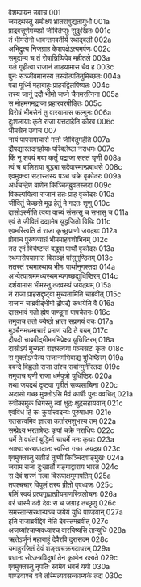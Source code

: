 वैशम्पायन उवाच	001  
जयद्रथस्तु सम्प्रेक्ष्य भ्रातरावुद्यतायुधौ	001a  
प्राद्रवत्तूर्णमव्यग्रो जीवितेप्सुः सुदुःखितः	001c  
तं भीमसेनो धावन्तमवतीर्य रथाद्बली	002a  
अभिद्रुत्य निजग्राह केशपक्षेऽत्यमर्षणः	002c  
समुद्यम्य च तं रोषान्निष्पिपेष महीतले	003a  
गले गृहीत्वा राजानं ताडयामास चैव ह	003c  
पुनः सञ्जीवमानस्य तस्योत्पतितुमिच्छतः	004a  
पदा मूर्ध्नि महाबाहुः प्राहरद्विलपिष्यतः	004c  
तस्य जानुं ददौ भीमो जघ्ने चैनमरत्निना	005a  
स मोहमगमद्राजा प्रहारवरपीडितः	005c  
विरोषं भीमसेनं तु वारयामास फल्गुनः	006a  
दुःशलायाः कृते राजा यत्तदाहेति कौरव	006c  
भीमसेन उवाच	007  
नायं पापसमाचारो मत्तो जीवितुमर्हति	007a  
द्रौपद्यास्तदनर्हायाः परिक्लेष्टा नराधमः	007c  
किं नु शक्यं मया कर्तुं यद्राजा सततं घृणी	008a  
त्वं च बालिशया बुद्ध्या सदैवास्मान्प्रबाधसे	008c  
एवमुक्त्वा सटास्तस्य पञ्च चक्रे वृकोदरः	009a  
अर्धचन्द्रेण बाणेन किञ्चिदब्रुवतस्तदा	009c  
विकल्पयित्वा राजानं ततः प्राह वृकोदरः	010a  
जीवितुं चेच्छसे मूढ हेतुं मे गदतः शृणु	010c  
दासोऽस्मीति त्वया वाच्यं संसत्सु च सभासु च	011a  
एवं ते जीवितं दद्यामेष युद्धजितो विधिः	011c  
एवमस्त्विति तं राजा कृच्छ्रप्राणो जयद्रथः	012a  
प्रोवाच पुरुषव्याघ्रं भीममाहवशोभिनम्	012c  
तत एनं विचेष्टन्तं बद्ध्वा पार्थो वृकोदरः	013a  
रथमारोपयामास विसञ्ज्ञं पांसुगुण्ठितम्	013c  
ततस्तं रथमास्थाय भीमः पार्थानुगस्तदा	014a  
अभ्येत्याश्रममध्यस्थमभ्यगच्छद्युधिष्ठिरम्	014c  
दर्शयामास भीमस्तु तदवस्थं जयद्रथम्	015a  
तं राजा प्राहसद्दृष्ट्वा मुच्यतामिति चाब्रवीत्	015c  
राजानं चाब्रवीद्भीमो द्रौपद्यै कथयेति वै	016a  
दासभावं गतो ह्येष पाण्डूनां पापचेतनः	016c  
तमुवाच ततो ज्येष्ठो भ्राता सप्रणयं वचः	017a  
मुञ्चैनमधमाचारं प्रमाणं यदि ते वयम्	017c  
द्रौपदी चाब्रवीद्भीममभिप्रेक्ष्य युधिष्ठिरम्	018a  
दासोऽयं मुच्यतां राज्ञस्त्वया पञ्चसटः कृतः	018c  
स मुक्तोऽभ्येत्य राजानमभिवाद्य युधिष्ठिरम्	019a  
ववन्दे विह्वलो राजा तांश्च सर्वान्मुनींस्तदा	019c  
तमुवाच घृणी राजा धर्मपुत्रो युधिष्ठिरः	020a  
तथा जयद्रथं दृष्ट्वा गृहीतं सव्यसाचिना	020c  
अदासो गच्छ मुक्तोऽसि मैवं कार्षीः पुनः क्वचित्	021a  
स्त्रीकामुक धिगस्तु त्वां क्षुद्रः क्षुद्रसहायवान्	021c  
एवंविधं हि कः कुर्यात्त्वदन्यः पुरुषाधमः	021e  
गतसत्त्वमिव ज्ञात्वा कर्तारमशुभस्य तम्	022a  
सम्प्रेक्ष्य भरतश्रेष्ठः कृपां चक्रे नराधिपः	022c  
धर्मे ते वर्धतां बुद्धिर्मा चाधर्मे मनः कृथाः	023a  
साश्वः सरथपादातः स्वस्ति गच्छ जयद्रथ	023c  
एवमुक्तस्तु सव्रीडं तूष्णीं किञ्चिदवाङ्मुखः	024a  
जगाम राजा दुःखार्तो गङ्गाद्वाराय भारत	024c  
स देवं शरणं गत्वा विरूपाक्षमुमापतिम्	025a  
तपश्चचार विपुलं तस्य प्रीतो वृषध्वजः	025c  
बलिं स्वयं प्रत्यगृह्णात्प्रीयमाणस्त्रिलोचनः	026a  
वरं चास्मै ददौ देवः स च जग्राह तच्छृणु	026c  
समस्तान्सरथान्पञ्च जयेयं युधि पाण्डवान्	027a  
इति राजाब्रवीद्देवं नेति देवस्तमब्रवीत्	027c  
अजय्यांश्चाप्यवध्यांश्च वारयिष्यसि तान्युधि	028a  
ऋतेऽर्जुनं महाबाहुं देवैरपि दुरासदम्	028c  
यमाहुरजितं देवं शङ्खचक्रगदाधरम्	029a  
प्रधानः सोऽस्त्रविदुषां तेन कृष्णेन रक्ष्यते	029c  
एवमुक्तस्तु नृपतिः स्वमेव भवनं ययौ	030a  
पाण्डवाश्च वने तस्मिन्न्यवसन्काम्यके तदा	030c  
